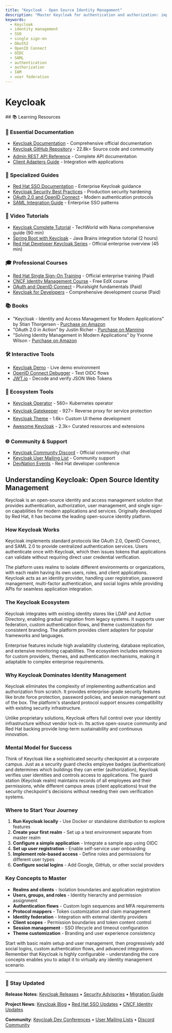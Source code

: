 ```yaml
---
title: "Keycloak - Open Source Identity Management"
description: "Master Keycloak for authentication and authorization: implement SSO, OAuth2, OIDC, SAML, and user federation for secure application access management."
keywords:
  - Keycloak
  - identity management
  - SSO
  - single sign-on
  - OAuth2
  - OpenID Connect
  - OIDC
  - SAML
  - authentication
  - authorization
  - IAM
  - user federation
---
```


# Keycloak

<GitHubButtons />
## 📚 Learning Resources

### 📖 Essential Documentation
- [Keycloak Documentation](https://www.keycloak.org/documentation) - Comprehensive official documentation
- [Keycloak GitHub Repository](https://github.com/keycloak/keycloak) - 22.8k⭐ Source code and community
- [Admin REST API Reference](https://www.keycloak.org/docs-api/latest/rest-api/) - Complete API documentation
- [Client Adapters Guide](https://www.keycloak.org/docs/latest/securing_apps/) - Integration with applications

### 📝 Specialized Guides
- [Red Hat SSO Documentation](https://access.redhat.com/documentation/en-us/red_hat_single_sign-on/) - Enterprise Keycloak guidance
- [Keycloak Security Best Practices](https://www.keycloak.org/docs/latest/server_installation/#_hardening) - Production security hardening
- [OAuth 2.0 and OpenID Connect](https://www.keycloak.org/docs/latest/server_admin/#_oidc) - Modern authentication protocols
- [SAML Integration Guide](https://www.keycloak.org/docs/latest/server_admin/#_saml) - Enterprise SSO patterns

### 🎥 Video Tutorials
- [Keycloak Complete Tutorial](https://www.youtube.com/watch?v=duawSV69LDI) - TechWorld with Nana comprehensive guide (90 min)
- [Spring Boot with Keycloak](https://www.youtube.com/watch?v=haHFoeWUz0k) - Java Brains integration tutorial (2 hours)
- [Red Hat Developer Keycloak Series](https://www.youtube.com/watch?v=mdZauKsMDiI) - Official enterprise overview (45 min)

### 🎓 Professional Courses
- [Red Hat Single Sign-On Training](https://www.redhat.com/en/services/training/rh-sso273-red-hat-single-sign-administration) - Official enterprise training (Paid)
- [CNCF Identity Management Course](https://www.edx.org/course/introduction-to-identity-management) - Free EdX course
- [OAuth and OpenID Connect](https://www.pluralsight.com/courses/oauth-2-getting-started) - Pluralsight fundamentals (Paid)
- [Keycloak for Developers](https://www.udemy.com/course/keycloak-identity-management/) - Comprehensive development course (Paid)

### 📚 Books
- "Keycloak - Identity and Access Management for Modern Applications" by Stian Thorgersen - [Purchase on Amazon](https://www.amazon.com/dp/1800562497)
- "OAuth 2.0 in Action" by Justin Richer - [Purchase on Manning](https://www.manning.com/books/oauth-2-in-action)
- "Solving Identity Management in Modern Applications" by Yvonne Wilson - [Purchase on Amazon](https://www.amazon.com/dp/1484250949)

### 🛠️ Interactive Tools
- [Keycloak Demo](https://www.keycloak.org/demo) - Live demo environment
- [OpenID Connect Debugger](https://oidcdebugger.com/) - Test OIDC flows
- [JWT.io](https://jwt.io/) - Decode and verify JSON Web Tokens

### 🚀 Ecosystem Tools
- [Keycloak Operator](https://github.com/keycloak/keycloak-operator) - 560⭐ Kubernetes operator
- [Keycloak Gatekeeper](https://github.com/gogatekeeper/gatekeeper) - 927⭐ Reverse proxy for service protection
- [Keycloak Theme](https://github.com/keycloakify/keycloakify) - 1.6k⭐ Custom UI theme development
- [Awesome Keycloak](https://github.com/thomasdarimont/awesome-keycloak) - 2.3k⭐ Curated resources and extensions

### 🌐 Community & Support
- [Keycloak Community Discord](https://discord.gg/keycloak) - Official community chat
- [Keycloak User Mailing List](https://lists.jboss.org/mailman/listinfo/keycloak-user) - Community support
- [DevNation Events](https://developers.redhat.com/devnation/) - Red Hat developer conference

## Understanding Keycloak: Open Source Identity Management

Keycloak is an open-source identity and access management solution that provides authentication, authorization, user management, and single sign-on capabilities for modern applications and services. Originally developed by Red Hat, it has become the leading open-source identity platform.

### How Keycloak Works
Keycloak implements standard protocols like OAuth 2.0, OpenID Connect, and SAML 2.0 to provide centralized authentication services. Users authenticate once with Keycloak, which then issues tokens that applications can validate without requiring direct user credential verification.

The platform uses realms to isolate different environments or organizations, with each realm having its own users, roles, and client applications. Keycloak acts as an identity provider, handling user registration, password management, multi-factor authentication, and social logins while providing APIs for seamless application integration.

### The Keycloak Ecosystem
Keycloak integrates with existing identity stores like LDAP and Active Directory, enabling gradual migration from legacy systems. It supports user federation, custom authentication flows, and theme customization for consistent branding. The platform provides client adapters for popular frameworks and languages.

Enterprise features include high availability clustering, database replication, and extensive monitoring capabilities. The ecosystem includes extensions for custom providers, themes, and authentication mechanisms, making it adaptable to complex enterprise requirements.

### Why Keycloak Dominates Identity Management
Keycloak eliminates the complexity of implementing authentication and authorization from scratch. It provides enterprise-grade security features like brute force protection, password policies, and session management out of the box. The platform's standard protocol support ensures compatibility with existing security infrastructure.

Unlike proprietary solutions, Keycloak offers full control over your identity infrastructure without vendor lock-in. Its active open-source community and Red Hat backing provide long-term sustainability and continuous innovation.

### Mental Model for Success
Think of Keycloak like a sophisticated security checkpoint at a corporate campus. Just as a security guard checks employee badges (authentication) and determines which buildings they can enter (authorization), Keycloak verifies user identities and controls access to applications. The guard station (Keycloak realm) maintains records of all employees and their permissions, while different campus areas (client applications) trust the security checkpoint's decisions without needing their own verification systems.

### Where to Start Your Journey
1. **Run Keycloak locally** - Use Docker or standalone distribution to explore features
2. **Create your first realm** - Set up a test environment separate from master realm
3. **Configure a simple application** - Integrate a sample app using OIDC
4. **Set up user registration** - Enable self-service user onboarding
5. **Implement role-based access** - Define roles and permissions for different user types
6. **Configure social logins** - Add Google, GitHub, or other social providers

### Key Concepts to Master
- **Realms and clients** - Isolation boundaries and application registration
- **Users, groups, and roles** - Identity hierarchy and permission assignment  
- **Authentication flows** - Custom login sequences and MFA requirements
- **Protocol mappers** - Token customization and claim management
- **Identity federation** - Integration with external identity providers
- **Client scopes** - Permission boundaries and token content control
- **Session management** - SSO lifecycle and timeout configuration
- **Theme customization** - Branding and user experience consistency

Start with basic realm setup and user management, then progressively add social logins, custom authentication flows, and advanced integrations. Remember that Keycloak is highly configurable - understanding the core concepts enables you to adapt it to virtually any identity management scenario.

---

### 📡 Stay Updated

**Release Notes**: [Keycloak Releases](https://github.com/keycloak/keycloak/releases) • [Security Advisories](https://github.com/keycloak/keycloak/security/advisories) • [Migration Guide](https://www.keycloak.org/docs/latest/upgrading/)

**Project News**: [Keycloak Blog](https://www.keycloak.org/blog) • [Red Hat SSO Updates](https://access.redhat.com/documentation/en-us/red_hat_single_sign-on/) • [CNCF Identity Updates](https://www.cncf.io/blog/)

**Community**: [Keycloak Dev Conferences](https://www.keycloak.org/events) • [User Mailing Lists](https://lists.jboss.org/mailman/listinfo/keycloak-user) • [Discord Community](https://discord.gg/keycloak)